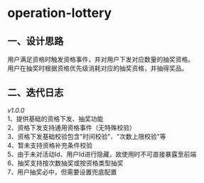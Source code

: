 # operation-lottery

## 一、设计思路
用户满足资格时触发资格事件，并对用户下发对应数量的抽奖资格。<br>
用户在抽奖时根据资格优先级消耗对应的抽奖资格，并抽得奖品。<br>

## 二、迭代日志
*v1.0.0<br>*
1、提供基础的资格下发、抽奖功能<br>
2、资格下发支持通用资格事件（无特殊校验）<br>
3、资格下发基础校验包含"时间校验"、"次数上限校验"等<br>
4、暂未支持资格补充条件校验<br>
5、由于未对活动Id、用户Id进行隐藏，故使用时不可直接暴露至前端<br>
6、抽奖支持按次数抽奖或按资格类型抽奖<br>
7、用户抽奖必中，但需要设置兜底配置